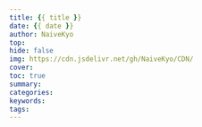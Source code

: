 ```yaml
---
title: {{ title }}
date: {{ date }}
author: NaiveKyo
top:
hide: false
img: https://cdn.jsdelivr.net/gh/NaiveKyo/CDN/
cover:
toc: true
summary:
categories:
keywords:
tags:
---
```

